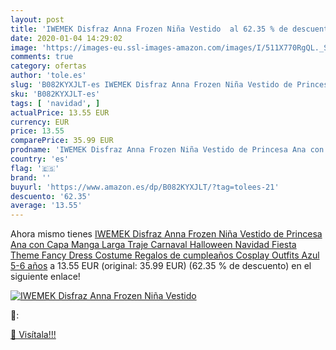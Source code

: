 ```yaml
---
layout: post
title: 'IWEMEK Disfraz Anna Frozen Niña Vestido  al 62.35 % de descuento'
date: 2020-01-04 14:29:02
image: 'https://images-eu.ssl-images-amazon.com/images/I/511X770RgQL._SL400_.jpg'
comments: true
category: ofertas
author: 'tole.es'
slug: 'B082KYXJLT-es IWEMEK Disfraz Anna Frozen Niña Vestido de Princesa Ana...'
sku: 'B082KYXJLT-es'
tags: [ 'navidad', ]
actualPrice: 13.55 EUR
currency: EUR
price: 13.55
comparePrice: 35.99 EUR
prodname: 'IWEMEK Disfraz Anna Frozen Niña Vestido de Princesa Ana con Capa Manga Larga Traje Carnaval Halloween Navidad Fiesta Theme Fancy Dress Costume Regalos de cumpleaños Cosplay Outfits Azul 5-6 años'
country: 'es'
flag: '🇪🇸'
brand: ''
buyurl: 'https://www.amazon.es/dp/B082KYXJLT/?tag=tolees-21'
descuento: '62.35'
average: '13.55'
---
```


Ahora mismo tienes [IWEMEK Disfraz Anna Frozen Niña Vestido de Princesa Ana con Capa Manga Larga Traje Carnaval Halloween Navidad Fiesta Theme Fancy Dress Costume Regalos de cumpleaños Cosplay Outfits Azul 5-6 años](https://www.amazon.es/dp/B082KYXJLT/?tag=tolees-21) a 13.55 EUR (original: 35.99 EUR) (62.35 %  de descuento) en el siguiente enlace!

[![IWEMEK Disfraz Anna Frozen Niña Vestido ](https://images-eu.ssl-images-amazon.com/images/I/511X770RgQL._SL400_.jpg)](https://www.amazon.es/dp/B082KYXJLT/?tag=tolees-21)

🔎:


[🛒 Visítala!!!](https://www.amazon.es/dp/B082KYXJLT/?tag=tolees-21)
